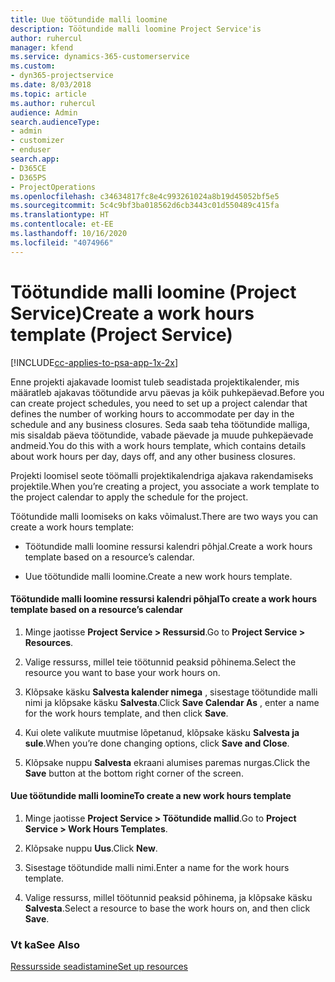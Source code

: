 ```yaml
---
title: Uue töötundide malli loomine
description: Töötundide malli loomine Project Service'is
author: ruhercul
manager: kfend
ms.service: dynamics-365-customerservice
ms.custom:
- dyn365-projectservice
ms.date: 8/03/2018
ms.topic: article
ms.author: ruhercul
audience: Admin
search.audienceType:
- admin
- customizer
- enduser
search.app:
- D365CE
- D365PS
- ProjectOperations
ms.openlocfilehash: c34634817fc8e4c993261024a8b19d45052bf5e5
ms.sourcegitcommit: 5c4c9bf3ba018562d6cb3443c01d550489c415fa
ms.translationtype: HT
ms.contentlocale: et-EE
ms.lasthandoff: 10/16/2020
ms.locfileid: "4074966"
---
```

# <a name="create-a-work-hours-template-project-service"></a><span data-ttu-id="757f5-103">Töötundide malli loomine (Project Service)</span><span class="sxs-lookup"><span data-stu-id="757f5-103">Create a work hours template (Project Service)</span></span>

[!INCLUDE[cc-applies-to-psa-app-1x-2x](../includes/cc-applies-to-psa-app-1x-2x.md)]

<span data-ttu-id="757f5-104">Enne projekti ajakavade loomist tuleb seadistada projektikalender, mis määratleb ajakavas töötundide arvu päevas ja kõik puhkepäevad.</span><span class="sxs-lookup"><span data-stu-id="757f5-104">Before you can create project schedules, you need to set up a project calendar that defines the number of working hours to accommodate per day in the schedule and any business closures.</span></span> <span data-ttu-id="757f5-105">Seda saab teha töötundide malliga, mis sisaldab päeva töötundide, vabade päevade ja muude puhkepäevade andmeid.</span><span class="sxs-lookup"><span data-stu-id="757f5-105">You do this with a work hours template, which contains details about work hours per day, days off, and any other business closures.</span></span>  
  
 <span data-ttu-id="757f5-106">Projekti loomisel seote töömalli projektikalendriga ajakava rakendamiseks projektile.</span><span class="sxs-lookup"><span data-stu-id="757f5-106">When you’re creating a project, you associate a work template to the project calendar to apply the schedule for the project.</span></span>  
  
 <span data-ttu-id="757f5-107">Töötundide malli loomiseks on kaks võimalust.</span><span class="sxs-lookup"><span data-stu-id="757f5-107">There are two ways you can create a work hours template:</span></span>  
  
-   <span data-ttu-id="757f5-108">Töötundide malli loomine ressursi kalendri põhjal.</span><span class="sxs-lookup"><span data-stu-id="757f5-108">Create a work hours template based on a resource’s calendar.</span></span>  
  
-   <span data-ttu-id="757f5-109">Uue töötundide malli loomine.</span><span class="sxs-lookup"><span data-stu-id="757f5-109">Create a new work hours template.</span></span>  
  
#### <a name="to-create-a-work-hours-template-based-on-a-resources-calendar"></a><span data-ttu-id="757f5-110">Töötundide malli loomine ressursi kalendri põhjal</span><span class="sxs-lookup"><span data-stu-id="757f5-110">To create a work hours template based on a resource’s calendar</span></span>  
  
1.  <span data-ttu-id="757f5-111">Minge jaotisse **Project Service > Ressursid**.</span><span class="sxs-lookup"><span data-stu-id="757f5-111">Go to **Project Service > Resources**.</span></span>  
  
2.  <span data-ttu-id="757f5-112">Valige ressurss, millel teie töötunnid peaksid põhinema.</span><span class="sxs-lookup"><span data-stu-id="757f5-112">Select the resource you want to base your work hours on.</span></span>  
  
3.  <span data-ttu-id="757f5-113">Klõpsake käsku **Salvesta kalender nimega** , sisestage töötundide malli nimi ja klõpsake käsku **Salvesta**.</span><span class="sxs-lookup"><span data-stu-id="757f5-113">Click **Save Calendar As** , enter a name for the work hours template, and then click **Save**.</span></span>  
  
4.  <span data-ttu-id="757f5-114">Kui olete valikute muutmise lõpetanud, klõpsake käsku **Salvesta ja sule**.</span><span class="sxs-lookup"><span data-stu-id="757f5-114">When you’re done changing options, click **Save and Close**.</span></span>  
  
5.  <span data-ttu-id="757f5-115">Klõpsake nuppu **Salvesta** ekraani alumises paremas nurgas.</span><span class="sxs-lookup"><span data-stu-id="757f5-115">Click the **Save** button at the bottom right corner of the screen.</span></span>  
  
#### <a name="to-create-a-new-work-hours-template"></a><span data-ttu-id="757f5-116">Uue töötundide malli loomine</span><span class="sxs-lookup"><span data-stu-id="757f5-116">To create a new work hours template</span></span>  
  
1.  <span data-ttu-id="757f5-117">Minge jaotisse **Project Service > Töötundide mallid**.</span><span class="sxs-lookup"><span data-stu-id="757f5-117">Go to **Project Service > Work Hours Templates**.</span></span>  
  
2.  <span data-ttu-id="757f5-118">Klõpsake nuppu **Uus**.</span><span class="sxs-lookup"><span data-stu-id="757f5-118">Click **New**.</span></span>  
  
3.  <span data-ttu-id="757f5-119">Sisestage töötundide malli nimi.</span><span class="sxs-lookup"><span data-stu-id="757f5-119">Enter a name for the work hours template.</span></span>  
  
4.  <span data-ttu-id="757f5-120">Valige ressurss, millel töötunnid peaksid põhinema, ja klõpsake käsku **Salvesta**.</span><span class="sxs-lookup"><span data-stu-id="757f5-120">Select a resource to base the work hours on, and then click **Save**.</span></span>  
  
### <a name="see-also"></a><span data-ttu-id="757f5-121">Vt ka</span><span class="sxs-lookup"><span data-stu-id="757f5-121">See Also</span></span>  
 [<span data-ttu-id="757f5-122">Ressursside seadistamine</span><span class="sxs-lookup"><span data-stu-id="757f5-122">Set up resources</span></span>](../psa/set-up-resources.md)

